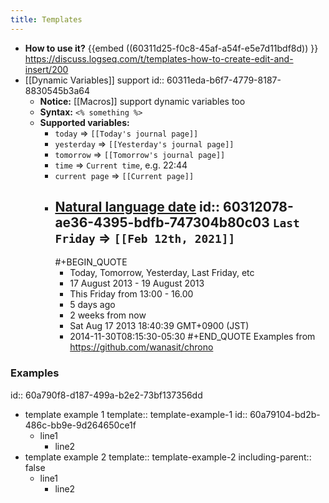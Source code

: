 ```yaml
---
title: Templates
---
```


- **How to use it?**
  {{embed ((60311d25-f0c8-45af-a54f-e5e7d11bdf8d)) }} 
  https://discuss.logseq.com/t/templates-how-to-create-edit-and-insert/200
- [[Dynamic Variables]] support
  id:: 60311eda-b6f7-4779-8187-8830545b3a64
  - **Notice:** [[Macros]] support dynamic variables too
  - **Syntax:** `<% something %>`
  - **Supported variables:**
    - `today` => `[[Today's journal page]]`
    - `yesterday` => `[[Yesterday's journal page]]`
    - `tomorrow` => `[[Tomorrow's journal page]]`
    - `time` => `Current time`, e.g. 22:44
    - `current page` => `[[Current page]]`
    - [Natural language date](https://github.com/wanasit/chrono)
      id:: 60312078-ae36-4395-bdfb-747304b80c03
      `Last Friday` => `[[Feb 12th, 2021]]`
      -
        #+BEGIN_QUOTE
        - Today, Tomorrow, Yesterday, Last Friday, etc
        - 17 August 2013 - 19 August 2013
        - This Friday from 13:00 - 16.00
        - 5 days ago
        - 2 weeks from now
        - Sat Aug 17 2013 18:40:39 GMT+0900 (JST)
        - 2014-11-30T08:15:30-05:30
        #+END_QUOTE
        Examples from https://github.com/wanasit/chrono
### Examples
id:: 60a790f8-d187-499a-b2e2-73bf137356dd
  - template example 1
    template:: template-example-1
    id:: 60a79104-bd2b-486c-bb9e-9d264650ce1f
    - line1
      - line2
  - template example 2
    template:: template-example-2
    including-parent:: false
    - line1
      - line2